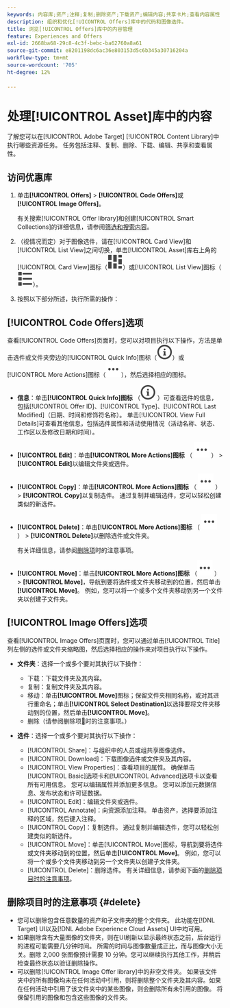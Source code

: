 ```yaml
---
keywords: 内容库;资产;注释;复制;删除资产;下载资产;编辑内容;共享卡片;查看内容属性
description: 组织和优化[!UICONTROL Offers]库中的代码和图像选件。
title: 浏览[!UICONTROL Offers]库中的内容管理
feature: Experiences and Offers
exl-id: 2668ba68-29c8-4c3f-bebc-ba62760a8a61
source-git-commit: e8201198dc6ac36e803153d5c6b345a30716204a
workflow-type: tm+mt
source-wordcount: '705'
ht-degree: 12%

---
```


# 处理[!UICONTROL Asset]库中的内容

了解您可以在[!UICONTROL Adobe Target] [!UICONTROL Content Library]中执行哪些资源任务。 任务包括注释、复制、删除、下载、编辑、共享和查看属性。

## 访问优惠库

1. 单击&#x200B;**[!UICONTROL Offers]** > **[!UICONTROL Code Offers]**&#x200B;或&#x200B;**[!UICONTROL Image Offers]**。

   有关搜索[!UICONTROL Offer library]和创建[!UICONTROL Smart Collections]的详细信息，请参阅[筛选和搜索内容](/help/main/c-experiences/c-manage-content/filter-and-search-content.md#concept_3B59B8F025BF4CEA82ECC5199D365276)。

1. （视情况而定）对于图像选件，请在[!UICONTROL Card View]和[!UICONTROL List View]之间切换，单击[!UICONTROL Asset]库右上角的[!UICONTROL Card View]图标（![卡片视图图标](/help/main/assets/icons/ViewCard.svg)）或[!UICONTROL List View]图标（![列表视图图标](/help/main/assets/icons/ViewList.svg)）。

1. 按照以下部分所述，执行所需的操作：

## [!UICONTROL Code Offers]选项

查看[!UICONTROL Code Offers]页面时，您可以对项目执行以下操作，方法是单击选件或文件夹旁边的[!UICONTROL Quick Info]图标（![快速信息图标](/help/main/assets/icons/InfoOutline.svg)）或[!UICONTROL More Actions]图标（![更多操作图标](/help/main/assets/icons/MoreSmallList.svg)），然后选择相应的图标。

* **信息**：单击&#x200B;**[!UICONTROL Quick Info]图标** （![快速信息图标](/help/main/assets/icons/InfoOutline.svg) ）可查看选件的信息，包括[!UICONTROL Offer ID]、[!UICONTROL Type]、[!UICONTROL Last Modified]（日期、时间和修饰符名称）。 单击[!UICONTROL View Full Details]可查看其他信息，包括选件属性和活动使用情况（活动名称、状态、工作区以及修改日期和时间）。
* **[!UICONTROL Edit]**：单击&#x200B;**[!UICONTROL More Actions]图标** （ ![更多操作图标](/help/main/assets/icons/MoreSmallList.svg) ） > **[!UICONTROL Edit]**&#x200B;以编辑文件夹或选件。
* **[!UICONTROL Copy]**：单击&#x200B;**[!UICONTROL More Actions]图标** （ ![更多操作图标](/help/main/assets/icons/MoreSmallList.svg) ） > **[!UICONTROL Copy]**&#x200B;以复制选件。 通过复制并编辑选件，您可以轻松创建类似的新选件。
* **[!UICONTROL Delete]**：单击&#x200B;**[!UICONTROL More Actions]图标** （ ![更多操作图标](/help/main/assets/icons/MoreSmallList.svg) ） > **[!UICONTROL Delete]**&#x200B;以删除选件或文件夹。

  有关详细信息，请参阅[删除项](#delete)时的注意事项。

* **[!UICONTROL Move]**：单击&#x200B;**[!UICONTROL More Actions]图标** （![更多操作图标](/help/main/assets/icons/MoreSmallList.svg) ） > **[!UICONTROL Move]**，导航到要将选件或文件夹移动到的位置，然后单击&#x200B;**[!UICONTROL Move]**。 例如，您可以将一个或多个文件夹移动到另一个文件夹以创建子文件夹。

## [!UICONTROL Image Offers]选项

查看[!UICONTROL Image Offers]页面时，您可以通过单击[!UICONTROL Title]列左侧的选件或文件夹缩略图，然后选择相应的操作来对项目执行以下操作。

* **文件夹**：选择一个或多个要对其执行以下操作：

   * 下载：下载文件夹及其内容。
   * 复制：复制文件夹及其内容。
   * 移动：单击&#x200B;**[!UICONTROL Move]**&#x200B;图标；保留文件夹相同名称，或对其进行重命名；单击&#x200B;**[!UICONTROL Select Destination]**&#x200B;以选择要将文件夹移动到的位置，然后单击&#x200B;**[!UICONTROL Move]**。
   * 删除（请参阅删除项[&#128279;](#delete)时的注意事项。）

* **选件**：选择一个或多个要对其执行以下操作：

   * [!UICONTROL Share]：与组织中的人员或组共享图像选件。
   * [!UICONTROL Download]：下载图像选件或文件夹及其内容。
   * [!UICONTROL View Properties]：查看项目的属性。 确保单击[!UICONTROL Basic]选项卡和[!UICONTROL Advanced]选项卡以查看所有可用信息。 您可以编辑属性并添加更多信息。 您可以添加元数据信息、发布状态和许可证数据。
   * [!UICONTROL Edit]：编辑文件夹或选件。
   * [!UICONTROL Annotate]：向资源添加注释。 单击资产，选择要添加注释的区域，然后键入注释。
   * [!UICONTROL Copy]：复制选件。 通过复制并编辑选件，您可以轻松创建类似的新选件。
   * [!UICONTROL Move]：单击[!UICONTROL Move]图标，导航到要将选件或文件夹移动到的位置，然后单击&#x200B;**[!UICONTROL Move]**。 例如，您可以将一个或多个文件夹移动到另一个文件夹以创建子文件夹。
   * [!UICONTROL Delete]：删除选件。 有关详细信息，请参阅下面的[删除项目时的注意事项](#delete)。

## 删除项目时的注意事项 {#delete}

* 您可以删除包含任意数量的资产和子文件夹的整个文件夹。 此功能在[!DNL Target] UI以及[!DNL Adobe Experience Cloud Assets] UI中均可用。
* 如果删除含有大量图像的文件夹，则在UI刷新以显示最终状态之前，后台运行的进程可能需要几分钟时间。 所需的时间与图像数量成正比，而与图像大小无关。删除 2,000 张图像预计需要 10 分钟。您可以继续执行其他工作，并稍后检查最终状态以验证删除操作。
* 可以删除[!UICONTROL Image Offer library]中的非空文件夹。 如果该文件夹中的所有图像均未在任何活动中引用，则将删除整个文件夹及其内容。如果在任何活动中引用了该文件夹中的某些图像，则会删除所有未引用的图像。 将保留引用的图像和包含这些图像的文件夹。